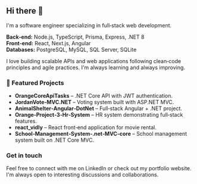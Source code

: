 ## Hi there 👋

I'm a software engineer specializing in full‑stack web development.

**Back‑end:** Node.js, TypeScript, Prisma, Express, .NET 8  
**Front‑end:** React, Next.js, Angular  
**Databases:** PostgreSQL, MySQL, SQL Server, SQLite

I love building scalable APIs and web applications following clean‑code principles and agile practices. I'm always learning and always improving.

### 🚀 Featured Projects

- **OrangeCoreApiTasks** – .NET Core API with JWT authentication.
- **JordanVote‑MVC.NET** – Voting system built with ASP.NET MVC.
- **AnimalShelter‑Angular‑DotNet** – Full‑stack Angular + .NET project.
- **Orange‑Project‑3‑Hr‑System** – HR system demonstrating full‑stack features.
- **react_vidly** – React front‑end application for movie rental.
- **School‑Management‑System‑.net‑MVC‑core** – School management system built on .NET Core MVC.

### Get in touch

Feel free to connect with me on LinkedIn or check out my portfolio website. I'm always open to interesting discussions and collaborations.
